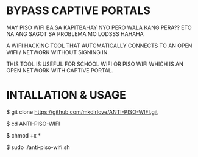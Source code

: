 # BYPASS CAPTIVE PORTALS
MAY PISO WIFI BA SA KAPITBAHAY NYO PERO WALA KANG PERA??
ETO NA ANG SAGOT SA PROBLEMA MO LODSSS HAHAHA

A WIFI HACKING TOOL THAT AUTOMATICALLY CONNECTS TO AN OPEN WIFI / NETWORK WITHOUT SIGNING IN.

THIS TOOL IS USEFUL FOR SCHOOL WIFI OR PISO WIFI WHICH IS AN OPEN NETWORK WITH CAPTIVE PORTAL.

# INTALLATION & USAGE

$ git clone https://github.com/mkdirlove/ANTI-PISO-WIFI.git

$ cd ANTI-PISO-WIFI

$ chmod +x *

$ sudo ./anti-piso-wifi.sh
